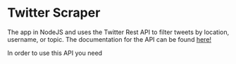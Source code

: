 # Twitter Scraper

The app in NodeJS and uses the Twitter Rest API to filter tweets by location, username, or topic. The documentation for the API can be found [here!](https://dev.twitter.com/rest/public)

In order to use this API you need 
